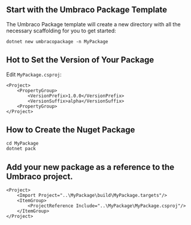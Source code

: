 ## Start with the Umbraco Package Template
The Umbraco Package template will create a new directory with all the necessary scaffolding for you to get started:

```
dotnet new umbracopackage -n MyPackage
```

## Hot to Set the Version of Your Package

Edit `MyPackage.csproj`:

```
<Project>
    <PropertyGroup>
		<VersionPrefix>1.0.0</VersionPrefix>
		<VersionSuffix>alpha</VersionSuffix>
    <PropertyGroup>
</Project>
```
## How to Create the Nuget Package

```
cd MyPackage
dotnet pack
```

## Add your new package as a reference to the Umbraco project.

```
<Project>
    <Import Project="..\MyPackage\build\MyPackage.targets"/>
    <ItemGroup>
        <ProjectReference Include="..\MyPackage\MyPackage.csproj"/>
    </ItemGroup>
</Project>
```